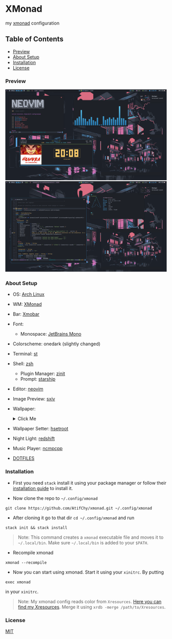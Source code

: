 # XMonad

my [xmonad](https://github.com/xmonad/xmonad) configuration

## Table of Contents

- [Preview](#preview)
- [About Setup](#about-setup)
- [Installation](#installation)
- [License](#license)

### Preview

![preview 1](./preview/img_1.png)
![preview 2](./preview/img_2.png)

### About Setup

- OS: [Arch Linux](https://archlinux.org/)
- WM: [XMonad](https://github.com/xmonad/xmonad)
- Bar: [Xmobar](https://github.com/jaor/xmobar)
- Font:
  - Monospace: [JetBrains Mono](https://github.com/JetBrains/JetBrainsMono)
- Colorscheme: onedark (slightly changed)
- Terminal: [st](https://github.com/AtifChy/st)
- Shell: [zsh](https://github.com/AtifChy/dotfiles/tree/main/.config/zsh)
  - Plugin Manager: [zinit](https://github.com/zdharma/zinit)
  - Prompt: [starship](https://github.com/AtifChy/dotfiles/blob/main/.config/starship.toml)
- Editor: [neovim](https://github.com/AtifChy/dotfiles/tree/main/.config/nvim)
- Image Preview: [sxiv](https://github.com/muennich/sxiv)
- Wallpaper:
  <details><summary>Click Me</summary>

  ![wallpaper](./preview/the-neon-shallows-redish.png)

  </details>

- Wallpaper Setter: [hsetroot](https://github.com/himdel/hsetroot)
- Night Light: [redshift](https://github.com/jonls/redshift)
- Music Player: [ncmpcpp](https://github.com/AtifChy/dotfiles/tree/main/.config/ncmpcpp)

- [DOTFILES](https://github.com/AtifChy/dotfiles)

### Installation

- First you need `stack` install it using your package manager or follow their [installation guide](https://docs.haskellstack.org/en/stable/install_and_upgrade/) to install it.

- Now clone the repo to `~/.config/xmonad`

```
git clone https://github.com/AtifChy/xmonad.git ~/.config/xmonad
```

- After cloning it go to that dir `cd ~/.config/xmonad` and run

```
stack init && stack install
```

> Note: This command creates a `xmonad` executable file and moves it to `~/.local/bin`. Make sure `~/.local/bin` is added to your `$PATH`.

- Recompile xmonad

```
xmonad --recompile
```

- Now you can start using xmonad. Start it using your `xinitrc`. By putting

```
exec xmonad
```

in your `xinitrc`.

> Note: My xmonad config reads color from `Xresources`. [Here you can find my Xresources](https://github.com/AtifChy/dotfiles/blob/main/.config/x11/Xresources). Merge it using `xrdb -merge /path/to/Xresources`.

### License

[MIT](https://github.com/AtifChy/xmonad/blob/main/LICENSE)
